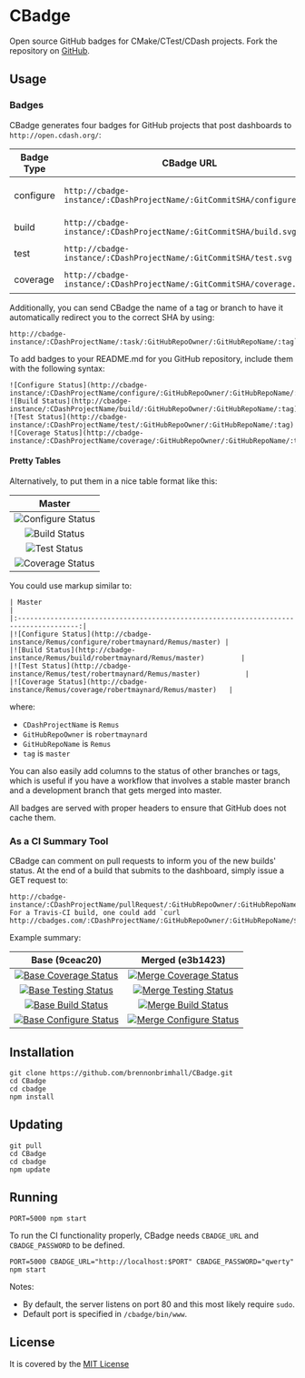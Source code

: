 # CBadge

Open source GitHub badges for CMake/CTest/CDash projects. Fork the repository on [GitHub](http://github.com/brennonbrimhall/CBadge).

## Usage

### Badges

CBadge generates four badges for GitHub projects that post dashboards to `http://open.cdash.org/`:

| Badge Type | CBadge URL                                                             | Example                                      |
|------------|------------------------------------------------------------------------|----------------------------------------------|
| configure  | `http://cbadge-instance/:CDashProjectName/:GitCommitSHA/configure.svg` | ![Configure Status][example-config-badge]    |
| build      | `http://cbadge-instance/:CDashProjectName/:GitCommitSHA/build.svg`     | ![Build Status][example-build-badge]         |
| test       | `http://cbadge-instance/:CDashProjectName/:GitCommitSHA/test.svg`      | ![Test Status][example-test-badge]           |
| coverage   | `http://cbadge-instance/:CDashProjectName/:GitCommitSHA/coverage.svg`  | ![Coverage Status][example-coverage-badge]   |

[example-config-badge]: http://img.shields.io/badge/configure-passing-brightgreen.svg
[example-build-badge]: http://img.shields.io/badge/build-passing-brightgreen.svg
[example-test-badge]: http://img.shields.io/badge/tests-10%-red.svg
[example-coverage-badge]: http://img.shields.io/badge/coverage-60%-yellow.svg

Additionally, you can send CBadge the name of a tag or branch to have it automatically
redirect you to the correct SHA by using:

```
http://cbadge-instance/:CDashProjectName/:task/:GitHubRepoOwner/:GitHubRepoName/:tag`
```

To add badges to your README.md for you GitHub repository, include them with the following syntax:

```
![Configure Status](http://cbadge-instance/:CDashProjectName/configure/:GitHubRepoOwner/:GitHubRepoName/:tag)
![Build Status](http://cbadge-instance/:CDashProjectName/build/:GitHubRepoOwner/:GitHubRepoName/:tag)
![Test Status](http://cbadge-instance/:CDashProjectName/test/:GitHubRepoOwner/:GitHubRepoName/:tag)
![Coverage Status](http://cbadge-instance/:CDashProjectName/coverage/:GitHubRepoOwner/:GitHubRepoName/:tag)
```

#### Pretty Tables

Alternatively, to put them in a nice table format like this:

| Master                                                                            |
|:---------------------------------------------------------------------------------:|
|![Configure Status](http://img.shields.io/badge/configure-passing-brightgreen.svg) |
|![Build Status](http://img.shields.io/badge/build-2%20warnings-yellow.svg)         |
|![Test Status](http://img.shields.io/badge/test-100.00%-brightgreen.svg)           |
|![Coverage Status](http://img.shields.io/badge/coverage-84.40%-brightgreen.svg)    |

You could use markup similar to:

```
| Master                                                                                |
|:-------------------------------------------------------------------------------------:|
|![Configure Status](http://cbadge-instance/Remus/configure/robertmaynard/Remus/master) |
|![Build Status](http://cbadge-instance/Remus/build/robertmaynard/Remus/master)         |
|![Test Status](http://cbadge-instance/Remus/test/robertmaynard/Remus/master)           |
|![Coverage Status](http://cbadge-instance/Remus/coverage/robertmaynard/Remus/master)   |

```

where:
 * `CDashProjectName` is `Remus`
 * `GitHubRepoOwner` is `robertmaynard`
 * `GitHubRepoName` is `Remus`
 * `tag` is `master`

You can also easily add columns to the status of other branches or tags, which is useful if you
have a workflow that involves a stable master branch and a development branch that gets merged
into master.

All badges are served with proper headers to ensure that GitHub does not cache them.

### As a CI Summary Tool

CBadge can comment on pull requests to inform you of the new builds' status.  At the end of a build
that submits to the dashboard, simply issue a GET request to:

```
http://cbadge-instance/:CDashProjectName/pullRequest/:GitHubRepoOwner/:GitHubRepoName/:PullRequestNumber/:GitCommitSHA`.  For a Travis-CI build, one could add `curl http://cbadges.com/:CDashProjectName/:GitHubRepoOwner/:GitHubRepoName/${TRAVIS_PULL_REQUEST}/${TRAVIS_COMMIT}
```

Example summary:

| Base (9ceac20) | Merged (e3b1423)|
|:-------------------------------------------------------------------------------------------------------:|:--------------------------------------------------------------------------------------------------------:|
|[![Base Coverage Status](http://img.shields.io/badge/coverage-81.20%-brightgreen.svg)][cdash-example]    |[![Merge Coverage Status](http://img.shields.io/badge/coverage-84.40%-brightgreen.svg)][cdash-example]    |
|[![Base Testing Status](http://img.shields.io/badge/test-100.00%-brightgreen.svg)][cdash-example]        |[![Merge Testing Status](http://img.shields.io/badge/test-100.00%-brightgreen.svg)][cdash-example]        |
|[![Base Build Status](http://img.shields.io/badge/build-1%20errors-red.svg)][cdash-example]              |[![Merge Build Status](http://img.shields.io/badge/build-2%20warnings-yellow.svg)][cdash-example]         |
|[![Base Configure Status](http://img.shields.io/badge/configure-passing-brightgreen.svg)][cdash-example] |[![Merge Configure Status](http://img.shields.io/badge/configure-passing-brightgreen.svg)][cdash-example] |

[cdash-example]: http://open.cdash.org/index.php?project=Remus

## Installation

```
git clone https://github.com/brennonbrimhall/CBadge.git
cd CBadge
cd cbadge
npm install
```

## Updating

```
git pull
cd CBadge
cd cbadge
npm update
```

## Running

```
PORT=5000 npm start
```

To run the CI functionality properly, CBadge needs `CBADGE_URL` and `CBADGE_PASSWORD` to be defined.

```
PORT=5000 CBADGE_URL="http://localhost:$PORT" CBADGE_PASSWORD="qwerty" npm start
```

Notes:
* By default, the server listens on port 80 and this most likely require `sudo`.
* Default port is specified in `/cbadge/bin/www`.

## License

It is covered by the [MIT License](LICENSE)
